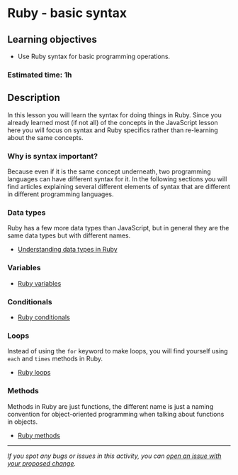 # Ruby - basic syntax

## Learning objectives
- Use Ruby syntax for basic programming operations.

### Estimated time: 1h

## Description

In this lesson you will learn the syntax for doing things in Ruby. Since you already learned most (if not all) of the concepts in the JavaScript lesson here you will focus on syntax and Ruby specifics rather than re-learning about the same concepts.

### Why is syntax important?

Because even if it is the same concept underneath, two programming languages can have different syntax for it. In the following sections you will find articles explaining several different elements of syntax that are different in different programming languages.

### Data types
Ruby has a few more data types than JavaScript, but in general they are the same data types but with different names.

- [Understanding data types in Ruby](https://www.digitalocean.com/community/tutorials/understanding-data-types-in-ruby)

### Variables

- [Ruby variables](https://www.tutorialspoint.com/ruby/ruby_variables.htm)

### Conditionals

- [Ruby conditionals](https://www.tutorialspoint.com/ruby/ruby_if_else.htm)

### Loops
Instead of using the `for` keyword to make loops, you will find yourself using `each` and `times` methods in Ruby.

- [Ruby loops](https://www.rubyguides.com/ruby-tutorial/loops/)

### Methods
Methods in Ruby are just functions, the different name is just a naming convention for object-oriented programming when talking about functions in objects.

- [Ruby methods](https://www.tutorialspoint.com/ruby/ruby_methods.htm)

------

_If you spot any bugs or issues in this activity, you can [open an issue with your proposed change](https://github.com/microverseinc/curriculum-transversal-skills/blob/main/git-github/articles/open_issue.md)._
